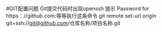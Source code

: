 #GIT配置问题
Git提交代码时出现openssh 提示
Password for https：//github.com:等等执行这条命令
git remote set-url origin git+ssh://git@github.com/仓库名称/项目名称.git
